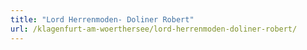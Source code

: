 ```yaml
---
title: "Lord Herrenmoden- Doliner Robert"
url: /klagenfurt-am-woerthersee/lord-herrenmoden-doliner-robert/
---
```

